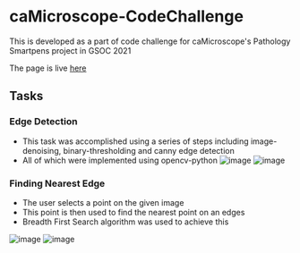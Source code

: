 # caMicroscope-CodeChallenge
This is developed as a part of code challenge for caMicroscope's Pathology Smartpens project in GSOC 2021


The page is live [here](https://challenge2021.herokuapp.com/)

## Tasks

### Edge Detection
- This task was accomplished using a series of steps including image-denoising, binary-thresholding and canny edge detection
- All of which were implemented using opencv-python
![image](https://user-images.githubusercontent.com/56498758/112587574-d4325500-8e23-11eb-8b02-946eb871efb5.png) 
![image](https://user-images.githubusercontent.com/56498758/112587545-c086ee80-8e23-11eb-8543-12a0795d61d5.png)



### Finding Nearest Edge
- The user selects a point on the given image
- This point is then used to find the nearest point on an edges
- Breadth First Search algorithm was used to achieve this

![image](https://user-images.githubusercontent.com/56498758/112586795-6a657b80-8e22-11eb-8a19-456563598b25.png)
![image](https://user-images.githubusercontent.com/56498758/112586944-ab5d9000-8e22-11eb-858d-d143d362f7dd.png)
